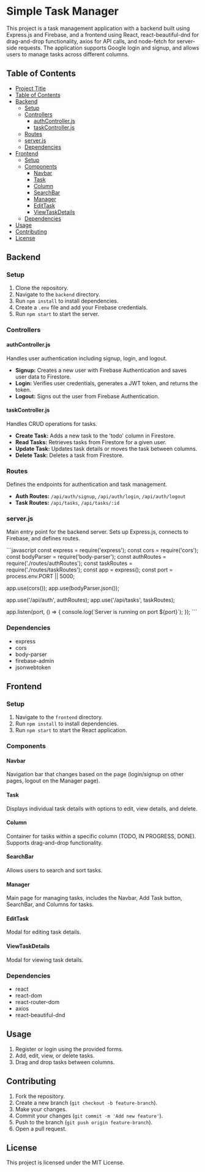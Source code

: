 
# Simple Task Manager

This project is a task management application with a backend built using Express.js and Firebase, and a frontend using React, react-beautiful-dnd for drag-and-drop functionality, axios for API calls, and node-fetch for server-side requests. The application supports Google login and signup, and allows users to manage tasks across different columns.

## Table of Contents

- [Project Title](#project-title)
- [Table of Contents](#table-of-contents)
- [Backend](#backend)
  - [Setup](#setup)
  - [Controllers](#controllers)
    - [authController.js](#authcontrollerjs)
    - [taskController.js](#taskcontrollerjs)
  - [Routes](#routes)
  - [server.js](#serverjs)
  - [Dependencies](#dependencies)
- [Frontend](#frontend)
  - [Setup](#setup-1)
  - [Components](#components)
    - [Navbar](#navbar)
    - [Task](#task)
    - [Column](#column)
    - [SearchBar](#searchbar)
    - [Manager](#manager)
    - [EditTask](#edittask)
    - [ViewTaskDetails](#viewtaskdetails)
  - [Dependencies](#dependencies-1)
- [Usage](#usage)
- [Contributing](#contributing)
- [License](#license)

## Backend

### Setup

1. Clone the repository.
2. Navigate to the `backend` directory.
3. Run `npm install` to install dependencies.
4. Create a `.env` file and add your Firebase credentials.
5. Run `npm start` to start the server.

### Controllers

#### authController.js

Handles user authentication including signup, login, and logout.

- **Signup:** Creates a new user with Firebase Authentication and saves user data to Firestore.
- **Login:** Verifies user credentials, generates a JWT token, and returns the token.
- **Logout:** Signs out the user from Firebase Authentication.

#### taskController.js

Handles CRUD operations for tasks.

- **Create Task:** Adds a new task to the 'todo' column in Firestore.
- **Read Tasks:** Retrieves tasks from Firestore for a given user.
- **Update Task:** Updates task details or moves the task between columns.
- **Delete Task:** Deletes a task from Firestore.

### Routes

Defines the endpoints for authentication and task management.

- **Auth Routes:** `/api/auth/signup`, `/api/auth/login`, `/api/auth/logout`
- **Task Routes:** `/api/tasks`, `/api/tasks/:id`

### server.js

Main entry point for the backend server. Sets up Express.js, connects to Firebase, and defines routes.

\`\`\`javascript
const express = require('express');
const cors = require('cors');
const bodyParser = require('body-parser');
const authRoutes = require('./routes/authRoutes');
const taskRoutes = require('./routes/taskRoutes');
const app = express();
const port = process.env.PORT || 5000;

app.use(cors());
app.use(bodyParser.json());

app.use('/api/auth', authRoutes);
app.use('/api/tasks', taskRoutes);

app.listen(port, () => {
  console.log(\`Server is running on port \${port}\`);
});
\`\`\`

### Dependencies

- express
- cors
- body-parser
- firebase-admin
- jsonwebtoken

## Frontend

### Setup

1. Navigate to the `frontend` directory.
2. Run `npm install` to install dependencies.
3. Run `npm start` to start the React application.

### Components

#### Navbar

Navigation bar that changes based on the page (login/signup on other pages, logout on the Manager page).

#### Task

Displays individual task details with options to edit, view details, and delete.

#### Column

Container for tasks within a specific column (TODO, IN PROGRESS, DONE). Supports drag-and-drop functionality.

#### SearchBar

Allows users to search and sort tasks.

#### Manager

Main page for managing tasks, includes the Navbar, Add Task button, SearchBar, and Columns for tasks.

#### EditTask

Modal for editing task details.

#### ViewTaskDetails

Modal for viewing task details.

### Dependencies

- react
- react-dom
- react-router-dom
- axios
- react-beautiful-dnd

## Usage

1. Register or login using the provided forms.
2. Add, edit, view, or delete tasks.
3. Drag and drop tasks between columns.

## Contributing

1. Fork the repository.
2. Create a new branch (`git checkout -b feature-branch`).
3. Make your changes.
4. Commit your changes (`git commit -m 'Add new feature'`).
5. Push to the branch (`git push origin feature-branch`).
6. Open a pull request.

## License

This project is licensed under the MIT License.

